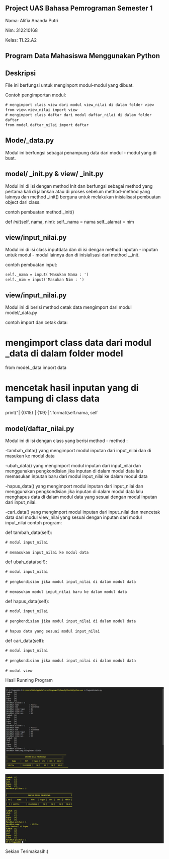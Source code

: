 ## Project UAS Bahasa Pemrograman Semester 1

Nama: Alifia Ananda Putri

Nim: 312210168

Kelas: TI.22.A2

## Program Data Mahasiswa Menggunakan Python

## Deskripsi

File ini berfungsi untuk menginport modul-modul yang dibuat.

Contoh pengimportan modul:

```
# mengimport class view dari modul view_nilai di dalam folder view
from view.view_nilai import view
# mengimport class daftar dari modul daftar_nilai di dalam folder daftar
from model.daftar_nilai import daftar
```

## Mode/_data.py

Modul ini berfungsi sebagai penampung data dari modul - modul yang di buat.

## model/ _init.py & view/ _init.py

Modul ini di isi dengan method Init dan berfungsi sebagai method yang pertama kali di jalankan atau di proses sebelum method-method yang lainnya dan method _init() berguna untuk melakukan inisialisasi pembuatan object dari class.

contoh pembuatan method _init()

def _init_(self, nama, nim):
    self._nama = nama
    self._alamat = nim

## view/input_nilai.py

Modul ini di isi class inputdata dan di isi dengan method inputan - inputan untuk modul - modul lainnya dan di inisialisasi dari method __init.

contoh pembuatan input:

    self._nama = input('Masukan Nama : ')
    self._nim = input('Masukan Nim : ')

## view/input_nilai.py

Modul ini di berisi method cetak data mengimport dari modul model/_data.py

contoh import dan cetak data:

# mengimport class data dari modul _data di dalam folder model
from model._data import data
# mencetak hasil inputan yang di tampung di class data
print("| {0:15}   | {1:9} |".format(self.nama, self

## model/daftar_nilai.py

Modul ini di isi dengan class yang berisi method - method :

-tambah_data() yang mengimport modul inputan dari input_nilai dan di masukan ke modul data

-ubah_data() yang mengimport modul inputan dari input_nilai dan menggunakan pengkondisian jika inputan di dalam modul data lalu memasukan inputan baru dari modul input_nilai ke dalam modul data

-hapus_data() yang mengimport modul inputan dari input_nilai dan menggunakan pengkondisian jika inputan di dalam modul data lalu menghapus data di dalam modul data yang sesuai dengan modul inputan dari input_nilai.

-cari_data() yang mengimport modul inputan dari input_nilai dan mencetak data dari modul view_nilai yang sesuai dengan inputan dari modul input_nilai contoh program:

def tambah_data(self):

    # modul input_nilai
    
    # memasukan input_nilai ke modul data
    
def ubah_data(self):

    # modul input_nilai
    
    # pengkondisian jika modul input_nilai di dalam modul data
    
    # memasukan modul input_nilai baru ke dalam modul data
    
def hapus_data(self):

    # modul input_nilai
    
    # pengkondisian jika modul input_nilai di dalam modul data
    
    # hapus data yang sesuai modul input_nilai
    
def cari_data(self):

    # modul input_nilai
    
    # pengkondisian jika modul input_nilai di dalam modul data
    
    # modul view

Hasil Running Program


![gambar1](ss/1.png)


![gambar2](ss/2.png)


Sekian Terimakasih:)

